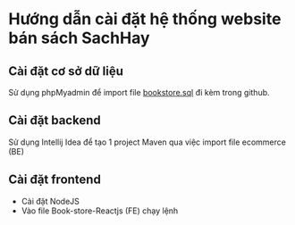 # Hướng dẫn cài đặt hệ thống website bán sách SachHay
## Cài đặt cơ sở dữ liệu
Sử dụng phpMyadmin để import file [bookstore.sql](https://github.com/kienpro307/Ecommerge/blob/master/README.md) đi kèm trong github.
## Cài đặt backend
Sử dụng Intellij Idea để tạo 1 project Maven qua việc import file ecommerce (BE)
## Cài đặt frontend
* Cài đặt NodeJS
* Vào file Book-store-Reactjs (FE) chạy lệnh
